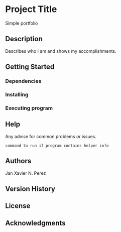 # Project Title

Simple portfolio

## Description

Describes who I am and shows my accomplishments.

## Getting Started

### Dependencies

### Installing

### Executing program

## Help

Any advise for common problems or issues.
```
command to run if program contains helper info
```

## Authors

Jan Xavier N. Perez

## Version History

## License

## Acknowledgments